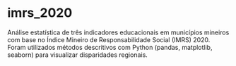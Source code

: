 # imrs_2020
Análise estatística de três indicadores educacionais em municípios mineiros com base no Índice Mineiro de Responsabilidade Social (IMRS) 2020. Foram utilizados métodos descritivos com Python (pandas, matplotlib, seaborn) para visualizar disparidades regionais.
